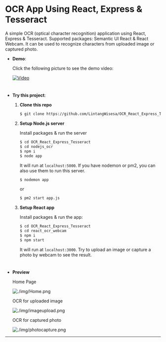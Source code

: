 # OCR App Using React, Express & Tesseract

A simple OCR (optical character recognition) application using React, Express & Tesseract. Supported packages: Semantic UI React & React Webcam. It can be used to recognize characters from uploaded image or captured photo. 

- __Demo__:

    Click the following picture to see the demo video:

    [![Video](https://img.youtube.com/vi/o1JzC_Fdou8/0.jpg)](https://youtu.be/o1JzC_Fdou8)

#

- __Try this project__:

    1. __Clone this repo__

        ```bash
        $ git clone https://github.com/LintangWisesa/OCR_React_Express_Tesseract
        ```

    2. __Setup Node.js server__

        Install packages & run the server
        ```bash
        $ cd OCR_React_Express_Tesseract
        $ cd nodejs_ocr
        $ npm i
        $ node app
        ```
        It will run at `localhost:5000`. If you have nodemon or pm2, you can also use them to run this server.
        ```bash
        $ nodemon app
        ```
        or
        ```bash
        $ pm2 start app.js
        ```


    3. __Setup React app__

        Install packages & run the app:
        ```bash
        $ cd OCR_React_Express_Tesseract
        $ cd react_ocr_webcam
        $ npm i
        $ npm start
        ```
        It will run at `localhost:3000`. Try to upload an image or capture a photo by webcam to see the result.
#

- __Preview__

  Home Page

  ![./img/Home.png](./img/home.png)

  OCR for uploaded image
  
  ![./img/imageupload.png](./img/imageupload.png)

  OCR for captured photo
  
  ![./img/photocapture.png](./img/photocapture.png)

<hr>



<br>
